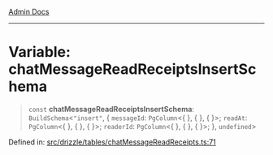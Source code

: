 [Admin Docs](/)

***

# Variable: chatMessageReadReceiptsInsertSchema

> `const` **chatMessageReadReceiptsInsertSchema**: `BuildSchema`\<`"insert"`, \{ `messageId`: `PgColumn`\<\{ \}, \{ \}, \{ \}\>; `readAt`: `PgColumn`\<\{ \}, \{ \}, \{ \}\>; `readerId`: `PgColumn`\<\{ \}, \{ \}, \{ \}\>; \}, `undefined`\>

Defined in: [src/drizzle/tables/chatMessageReadReceipts.ts:71](https://github.com/Sourya07/talawa-api/blob/3df16fa5fb47e8947dc575f048aef648ae9ebcf8/src/drizzle/tables/chatMessageReadReceipts.ts#L71)

